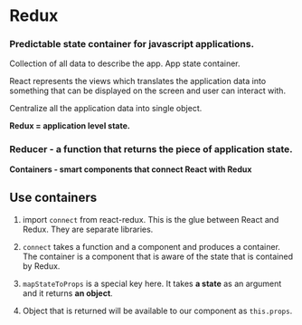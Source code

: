 # Redux

### Predictable state container for javascript applications.

Collection of all data to describe the app. App state container.

React represents the views which translates the application data into something that can be displayed on the screen and user can interact with.

Centralize all the application data into single object.

**Redux = application level state.**

### Reducer - a function that returns the piece of application state.

**Containers - smart components that connect React with Redux**

## Use containers

1. import ```connect``` from react-redux. This is the glue between React and Redux. They are separate libraries. 
   
2. ```connect``` takes a function and a component and produces a container. The container is a component that is aware of the state that is contained by Redux.

3. ```mapStateToProps``` is a special key here. It takes **a state** as an argument and it returns **an object**. 

4. Object that is returned will be available to our component as ```this.props```.